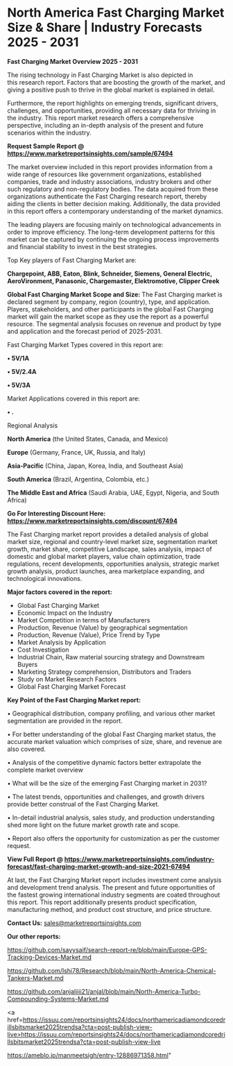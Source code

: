 # North America Fast Charging Market Size & Share | Industry Forecasts 2025 - 2031

<Strong> Fast Charging Market Overview 2025 - 2031</strong>

The rising technology in Fast Charging Market is also depicted in this research report. Factors that are boosting the growth of the market, and giving a positive push to thrive in the global market is explained in detail.

Furthermore, the report highlights on emerging trends, significant drivers, challenges, and opportunities, providing all necessary data for thriving in the industry. This report market research offers a comprehensive perspective, including an in-depth analysis of the present and future scenarios within the industry.

<strong>Request Sample Report @ <a href=https://www.marketreportsinsights.com/sample/67494>https://www.marketreportsinsights.com/sample/67494</a></strong>

The market overview included in this report provides information from a wide range of resources like government organizations, established companies, trade and industry associations, industry brokers and other such regulatory and non-regulatory bodies. The data acquired from these organizations authenticate the Fast Charging research report, thereby aiding the clients in better decision making. Additionally, the data provided in this report offers a contemporary understanding of the market dynamics.

The leading players are focusing mainly on technological advancements in order to improve efficiency. The long-term development patterns for this market can be captured by continuing the ongoing process improvements and financial stability to invest in the best strategies.

Top Key players of Fast Charging Market are:

<strong>Chargepoint, ABB, Eaton, Blink, Schneider, Siemens, General Electric, AeroVironment, Panasonic, Chargemaster, Elektromotive, Clipper Creek</strong>

<strong><b>Global Fast Charging Market Scope and Size:</b></strong>
The Fast Charging market is declared segment by company, region (country), type, and application. Players, stakeholders, and other participants in the global Fast Charging market will gain the market scope as they use the report as a powerful resource. The segmental analysis focuses on revenue and product by type and application and the forecast period of 2025-2031.

Fast Charging Market Types covered in this report are:

<strong>• 5V/1A

• 5V/2.4A

• 5V/3A</strong>

Market Applications covered in this report are:

<strong>• .</strong> 

Regional Analysis

<strong>North America</strong> (the United States, Canada, and Mexico)

<strong>Europe</strong> (Germany, France, UK, Russia, and Italy)

<strong>Asia-Pacific</strong> (China, Japan, Korea, India, and Southeast Asia)

<strong>South America</strong> (Brazil, Argentina, Colombia, etc.)

<strong>The Middle East and Africa</strong> (Saudi Arabia, UAE, Egypt, Nigeria, and South Africa)

<strong>Go For Interesting Discount Here: <a href=https://www.marketreportsinsights.com/discount/67494>https://www.marketreportsinsights.com/discount/67494</a></strong>

The Fast Charging market report provides a detailed analysis of global market size, regional and country-level market size, segmentation market growth, market share, competitive Landscape, sales analysis, impact of domestic and global market players, value chain optimization, trade regulations, recent developments, opportunities analysis, strategic market growth analysis, product launches, area marketplace expanding, and technological innovations.

<strong><b>Major factors covered in the report:</b></strong>
<ul>
  <li>Global Fast Charging Market </li>
  <li>Economic Impact on the Industry</li>
  <li>Market Competition in terms of Manufacturers</li>
  <li>Production, Revenue (Value) by geographical segmentation</li>
  <li>Production, Revenue (Value), Price Trend by Type</li>
  <li>Market Analysis by Application</li>
  <li>Cost Investigation</li>
  <li>Industrial Chain, Raw material sourcing strategy and Downstream Buyers</li>
  <li>Marketing Strategy comprehension, Distributors and Traders</li>
  <li>Study on Market Research Factors</li>
  <li>Global Fast Charging Market Forecast</li>
</ul>

<strong><b>Key Point of the Fast Charging Market report:</b></strong>

• Geographical distribution, company profiling, and various other market segmentation are provided in the report.

• For better understanding of the global Fast Charging market status, the accurate market valuation which comprises of size, share, and revenue are also covered.

• Analysis of the competitive dynamic factors better extrapolate the complete market overview

• What will be the size of the emerging Fast Charging market in 2031?

• The latest trends, opportunities and challenges, and growth drivers provide better construal of the Fast Charging Market.

• In-detail industrial analysis, sales study, and production understanding shed more light on the future market growth rate and scope.

• Report also offers the opportunity for customization as per the customer request.

<strong><b>View Full Report @ <a href=https://www.marketreportsinsights.com/industry-forecast/fast-charging-market-growth-and-size-2021-67494>https://www.marketreportsinsights.com/industry-forecast/fast-charging-market-growth-and-size-2021-67494</a></b></strong>


At last, the Fast Charging Market report includes investment come analysis and development trend analysis. The present and future opportunities of the fastest growing international industry segments are coated throughout this report. This report additionally presents product specification, manufacturing method, and product cost structure, and price structure.

<strong>Contact Us:</strong>
sales@marketreportsinsights.com

<strong>Our other reports:</strong>

<a href=https://github.com/sayysaif/search-report-re/blob/main/Europe-GPS-Tracking-Devices-Market.md>https://github.com/sayysaif/search-report-re/blob/main/Europe-GPS-Tracking-Devices-Market.md</a>

<a href=https://github.com/Ishi78/Research/blob/main/North-America-Chemical-Tankers-Market.md>https://github.com/Ishi78/Research/blob/main/North-America-Chemical-Tankers-Market.md</a>

<a href=https://github.com/anjaliiii21/anjal/blob/main/North-America-Turbo-Compounding-Systems-Market.md>https://github.com/anjaliiii21/anjal/blob/main/North-America-Turbo-Compounding-Systems-Market.md</a>

<a href=https://issuu.com/reportsinsights24/docs/northamericadiamondcoredrillsbitsmarket2025trendsa?cta=post-publish-view-live>https://issuu.com/reportsinsights24/docs/northamericadiamondcoredrillsbitsmarket2025trendsa?cta=post-publish-view-live</a>

<a href=https://ameblo.jp/manmeetsigh/entry-12886971358.html>https://ameblo.jp/manmeetsigh/entry-12886971358.html</a>"

